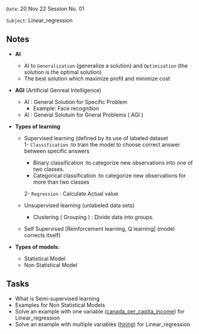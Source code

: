 `Date`: 20 Nov 22 Session No. 01

`Subject`: Linear_regression

## Notes
- **AI**
  - AI to `Generalization` (generalize a solution) and `Optimization` (the solution is the optimal solution)
  - The best solution which maximize profit and minimize cost
- **AGI** (Artificial Genreal Intelligence)
  - AI : General Solution for Specific Problem
     - Example: Face recognition 
  - AI : General Solutuin for Gneral Problems ( AGI )

- **Types of learning**
  - Supervised learning (defined by its use of labeled dataset     
     1- `Classification` :to train the model to choose correct answer between specific answers
       - Binary classification :to categorize new observations into one of two classes. 
       - Categorical classification :to categorize new observations for more than two classes
      
     2- `Regression` : Calculate Actual value
    
  - Unsupervised learning (unlabeled data sets)
    - Clustering ( Grouping ) : Divide data into groups. 
  - Self Supervised [Reinforcement learning, Q learning] (model corrects itself)
- **Types of models:** 
  - Statistical Model
  - Non Statistical Model 


## Tasks

- What is Semi-supervised learning
- Examples for Non Statistical Models
- Solve an example with one variable ([canada_per_capita_income](https://github.com/Rana0Ahmed/INSTANT-AI/tree/main/Track%204_%20Machine%20Learning/Session%2001/canada_per_capita_income%20(one%20variable))) for Linear_regression
- Solve an example with multiple variables ([hiring](https://github.com/Rana0Ahmed/INSTANT-AI/tree/main/Track%204_%20Machine%20Learning/Session%2001/hiring%20(multiple%20variables))) for Linear_regression
